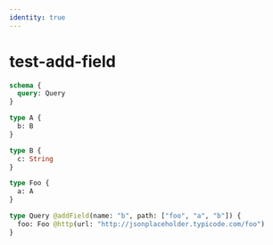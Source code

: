 ```yaml
---
identity: true
---
```


# test-add-field

```graphql @config
schema {
  query: Query
}

type A {
  b: B
}

type B {
  c: String
}

type Foo {
  a: A
}

type Query @addField(name: "b", path: ["foo", "a", "b"]) {
  foo: Foo @http(url: "http://jsonplaceholder.typicode.com/foo")
}
```
